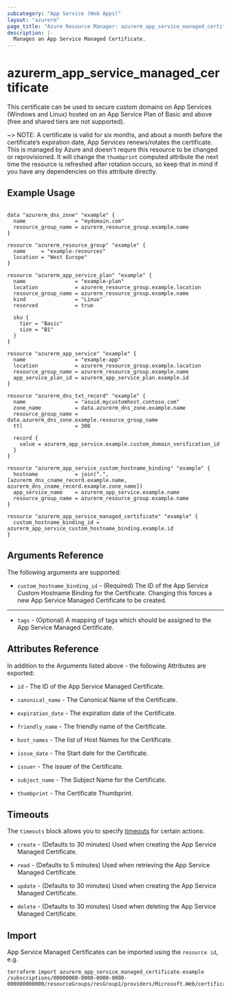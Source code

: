 ```yaml
---
subcategory: "App Service (Web Apps)"
layout: "azurerm"
page_title: "Azure Resource Manager: azurerm_app_service_managed_certificate"
description: |-
  Manages an App Service Managed Certificate.
---
```


# azurerm_app_service_managed_certificate

This certificate can be used to secure custom domains on App Services (Windows and Linux) hosted on an App Service Plan of Basic and above (free and shared tiers are not supported).

~> NOTE: A certificate is valid for six months, and about a month before the certificate’s expiration date, App Services renews/rotates the certificate. This is managed by Azure and doesn't requre this resource to be changed or reprovisioned. It will change the `thumbprint` computed attribute the next time the resource is refreshed after rotation occurs, so keep that in mind if you have any dependencies on this attribute directly.

## Example Usage

```hcl

data "azurerm_dns_zone" "example" {
  name                = "mydomain.com"
  resource_group_name = azurerm_resource_group.example.name
}

resource "azurerm_resource_group" "example" {
  name     = "example-resources"
  location = "West Europe"
}

resource "azurerm_app_service_plan" "example" {
  name                = "example-plan"
  location            = azurerm_resource_group.example.location
  resource_group_name = azurerm_resource_group.example.name
  kind                = "Linux"
  reserved            = true

  sku {
    tier = "Basic"
    size = "B1"
  }
}

resource "azurerm_app_service" "example" {
  name                = "example-app"
  location            = azurerm_resource_group.example.location
  resource_group_name = azurerm_resource_group.example.name
  app_service_plan_id = azurerm_app_service_plan.example.id
}

resource "azurerm_dns_txt_record" "example" {
  name                = "asuid.mycustomhost.contoso.com"
  zone_name           = data.azurerm_dns_zone.example.name
  resource_group_name = data.azurerm_dns_zone.example.resource_group_name
  ttl                 = 300

  record {
    value = azurerm_app_service.example.custom_domain_verification_id
  }
}

resource "azurerm_app_service_custom_hostname_binding" "example" {
  hostname            = join(".", [azurerm_dns_cname_record.example.name, azurerm_dns_cname_record.example.zone_name])
  app_service_name    = azurerm_app_service.example.name
  resource_group_name = azurerm_resource_group.example.name
}

resource "azurerm_app_service_managed_certificate" "example" {
  custom_hostname_binding_id = azurerm_app_service_custom_hostname_binding.example.id
}
```

## Arguments Reference

The following arguments are supported:

* `custom_hostname_binding_id` - (Required) The ID of the App Service Custom Hostname Binding for the Certificate. Changing this forces a new App Service Managed Certificate to be created.

---

* `tags` - (Optional) A mapping of tags which should be assigned to the App Service Managed Certificate.

## Attributes Reference

In addition to the Arguments listed above - the following Attributes are exported: 

* `id` - The ID of the App Service Managed Certificate.

* `canonical_name` - The Canonical Name of the Certificate.

* `expiration_date` - The expiration date of the Certificate.

* `friendly_name` - The friendly name of the Certificate.

* `host_names` - The list of Host Names for the Certificate.

* `issue_date` - The Start date for the Certificate.

* `issuer` - The issuer of the Certificate.

* `subject_name` - The Subject Name for the Certificate.

* `thumbprint` - The Certificate Thumbprint.

## Timeouts

The `timeouts` block allows you to specify [timeouts](https://www.terraform.io/docs/configuration/resources.html#timeouts) for certain actions:

* `create` - (Defaults to 30 minutes) Used when creating the App Service Managed Certificate.

* `read` - (Defaults to 5 minutes) Used when retrieving the App Service Managed Certificate.

* `update` - (Defaults to 30 minutes) Used when creating the App Service Managed Certificate.

* `delete` - (Defaults to 30 minutes) Used when deleting the App Service Managed Certificate.

## Import

App Service Managed Certificates can be imported using the `resource id`, e.g.

```shell
terraform import azurerm_app_service_managed_certificate.example /subscriptions/00000000-0000-0000-0000-000000000000/resourceGroups/resGroup1/providers/Microsoft.Web/certificates/customhost.contoso.com
```
